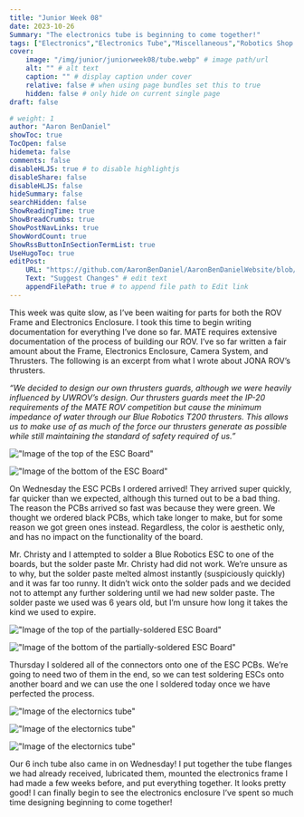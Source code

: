 ```yaml
---
title: "Junior Week 08"
date: 2023-10-26
Summary: "The electronics tube is beginning to come together!"
tags: ["Electronics","Electronics Tube","Miscellaneous","Robotics Shop Blog","Sunk Robotics","Soldering"]
cover:
    image: "/img/junior/juniorweek08/tube.webp" # image path/url
    alt: "" # alt text
    caption: "" # display caption under cover
    relative: false # when using page bundles set this to true
    hidden: false # only hide on current single page
draft: false

# weight: 1
author: "Aaron BenDaniel"
showToc: true
TocOpen: false
hidemeta: false
comments: false
disableHLJS: true # to disable highlightjs
disableShare: false
disableHLJS: false
hideSummary: false
searchHidden: false
ShowReadingTime: true
ShowBreadCrumbs: true
ShowPostNavLinks: true
ShowWordCount: true
ShowRssButtonInSectionTermList: true
UseHugoToc: true
editPost:
    URL: "https://github.com/AaronBenDaniel/AaronBenDanielWebsite/blob/main/content"
    Text: "Suggest Changes" # edit text
    appendFilePath: true # to append file path to Edit link
---
```


This week was quite slow, as I’ve been waiting for parts for both the ROV Frame and Electronics Enclosure. I took this time to begin writing documentation for everything I’ve done so far. MATE requires extensive documentation of the process of building our ROV. I’ve so far written a fair amount about the Frame, Electronics Enclosure, Camera System, and Thrusters. The following is an excerpt from what I wrote about JONA ROV’s thrusters.

*“We decided to design our own thrusters guards, although we were heavily influenced by UWROV’s design. Our thrusters guards meet the IP-20 requirements of the MATE ROV competition but cause the minimum impedance of water through our Blue Robotics T200 thrusters. This allows us to make use of as much of the force our thrusters generate as possible while still maintaining the standard of safety required of us.”*

!["Image of the top of the ESC Board"](/img/junior/juniorweek08/top.webp)

!["Image of the bottom of the ESC Board"](/img/junior/juniorweek08/bottom.webp)

On Wednesday the ESC PCBs I ordered arrived! They arrived super quickly, far quicker than we expected, although this turned out to be a bad thing. The reason the PCBs arrived so fast was because they were green. We thought we ordered black PCBs, which take longer to make, but for some reason we got green ones instead. Regardless, the color is aesthetic only, and has no impact on the functionality of the board.

Mr. Christy and I attempted to solder a Blue Robotics ESC to one of the boards, but the solder paste Mr. Christy had did not work. We’re unsure as to why, but the solder paste melted almost instantly (suspiciously quickly) and it was far too runny. It didn’t wick onto the solder pads and we decided not to attempt any further soldering until we had new solder paste. The solder paste we used was 6 years old, but I’m unsure how long it takes the kind we used to expire.

!["Image of the top of the partially-soldered ESC Board"](/img/junior/juniorweek08/soldered.webp)

!["Image of the bottom of the partially-soldered ESC Board"](/img/junior/juniorweek08/solderedbottom.webp)

Thursday I soldered all of the connectors onto one of the ESC PCBs. We’re going to need two of them in the end, so we can test soldering ESCs onto another board and we can use the one I soldered today once we have perfected the process.

!["Image of the electornics tube"](/img/junior/juniorweek08/tube.webp)

!["Image of the electornics tube"](/img/junior/juniorweek08/tubeside.webp)

!["Image of the electornics tube"](/img/junior/juniorweek08/tubethrough.webp)

Our 6 inch tube also came in on Wednesday! I put together the tube flanges we had already received, lubricated them, mounted the electronics frame I had made a few weeks before, and put everything together. It looks pretty good! I can finally begin to see the electronics enclosure I’ve spent so much time designing beginning to come together!